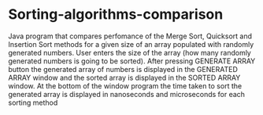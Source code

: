 # Sorting-algorithms-comparison
Java program that compares perfomance of the Merge Sort, Quicksort and Insertion Sort methods for a given size of an array 
populated with randomly generated numbers.
User enters the size of the array (how many randomly generated numbers is going to be sorted).
After pressing GENERATE ARRAY button the generated array of numbers is displayed in the GENERATED ARRAY window and the sorted array is displayed in the SORTED ARRAY window.
At the bottom of the window program the time taken to sort the generated array is displayed in nanoseconds and microseconds for each sorting method 
